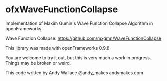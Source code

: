 # ofxWaveFunctionCollapse

Implementation of Maxim Gumin's Wave Function Collapse Algorithm in openFrameworks

Wave Function Collapse: https://github.com/mxgmn/WaveFunctionCollapse

This library was made with openFrameworks 0.9.8

You are welcome to try it out, but this is very much a work in progress. Things may be broken or weird.

This code written by Andy Wallace
@andy_makes
andymakes.com
